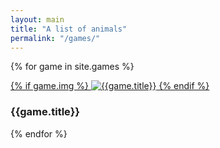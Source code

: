 ```yaml
---
layout: main
title: "A list of animals"
permalink: "/games/"
---
```


{% for game in site.games %}
  <div class="chapter">
    <a href="{{game.url | prepend: site.baseurl}}">
      {% if game.img %}
      <img src={{ "/assets/img/" | prepend: site.baseurl | append: game.img }} alt="{{game.title}}">
      {% endif %}
    </a>
    <div class="chapter_inner">
      <h3 class="chapter_title">{{game.title}}</h3>
    </div>
  </div>
{% endfor %}
